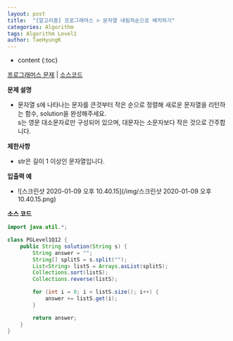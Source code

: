 ```yaml
---
layout: post
title:  "[알고리즘] 프로그래머스 > 문자열 내림차순으로 배치하기"
categories: Algorithm
tags: Algorithm Level1
author: TaeHyungK
---
```


* content
{:toc}

[프로그래머스 문제](https://programmers.co.kr/learn/courses/30/lessons/12917) | [소스코드](https://github.com/TaeHyungK/algorithm/blob/master/src/programmers/level1/PGLevel1Q11.java) 

**문제 설명**

  - 문자열 s에 나타나는 문자를 큰것부터 작은 순으로 정렬해 새로운 문자열을 리턴하는 함수, solution을 완성해주세요.
    <br>s는 영문 대소문자로만 구성되어 있으며, 대문자는 소문자보다 작은 것으로 간주합니다.

**제한사항**

 - str은 길이 1 이상인 문자열입니다.

**입출력 예**
- ![스크린샷 2020-01-09 오후 10.40.15](/img/스크린샷 2020-01-09 오후 10.40.15.png)

**소스 코드**

```java
import java.util.*;

class PGLevel1Q12 {
    public String solution(String s) {
        String answer = "";
        String[] splitS = s.split("");
        List<String> listS = Arrays.asList(splitS);
        Collections.sort(listS);
        Collections.reverse(listS);

        for (int i = 0; i < listS.size(); i++) {
            answer += listS.get(i);
        }

        return answer;
    }
}
```